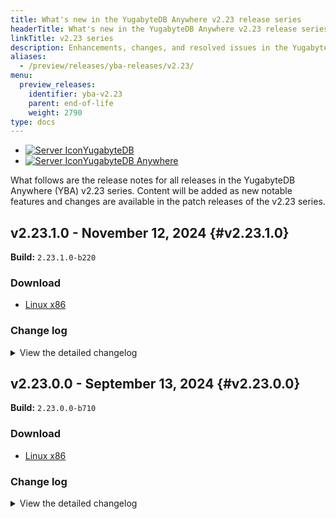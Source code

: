 ```yaml
---
title: What's new in the YugabyteDB Anywhere v2.23 release series
headerTitle: What's new in the YugabyteDB Anywhere v2.23 release series
linkTitle: v2.23 series
description: Enhancements, changes, and resolved issues in the YugabyteDB Anywhere v2.23 preview release series.
aliases:
  - /preview/releases/yba-releases/v2.23/
menu:
  preview_releases:
    identifier: yba-v2.23
    parent: end-of-life
    weight: 2790
type: docs
---
```

<ul class="nav nav-tabs-alt nav-tabs-yb">
  <li >
    <a href="../v2.23/" class="nav-link">
    <img src="/icons/database.svg" alt="Server Icon"><span>YugabyteDB</span>
    </a>
  </li>
    <li >
    <a href="../v2.23-anywhere/" class="nav-link active">
    <img src="/icons/server.svg" alt="Server Icon"><span>YugabyteDB Anywhere</span>
    </a>
  </li>
</ul>

What follows are the release notes for all releases in the YugabyteDB Anywhere (YBA) v2.23 series. Content will be added as new notable features and changes are available in the patch releases of the v2.23 series.

## v2.23.1.0 - November 12, 2024 {#v2.23.1.0}

**Build:** `2.23.1.0-b220`

### Download

<ul class="nav yb-pills">
 <li>
   <a href="https://downloads.yugabyte.com/releases/2.23.1.0/yba_installer_full-2.23.1.0-b220-linux-x86_64.tar.gz">
     <i class="fa-brands fa-linux"></i>
     <span>Linux x86</span>
   </a>
 </li>
</ul>

### Change log

<details>
  <summary>View the detailed changelog</summary>

### Improvements

* Allows adding an extra imagePullSecret to the StatefulSet in Kubernetes-based YBA 2.20.x installations. PLAT-13465
* Allows efficient data management by cleaning only known directories in replicated storage and blocking migration if installRoot is a subdirectory. PLAT-14912
* Ensures safe replicated migration by checking if the install root is a subdirectory of the replicated storage path and only cleaning up known directories, preventing accidental data loss. PLAT-14912
* Provides a new subtask for improved validation of the customCA config for on-premises universes on multiple actions, including create universe, edit universe, and rotate certificates, with relevant configurations being `runtimeConfig` and `skip_cert_validation`. PLAT-4899
* Allows 10 retries for IAM credentials fetch during backup to recover from transient network issues, enhanced with improved logging for failure scenarios. PLAT-13910
* Ensures successful creation of air-gapped universes in recent YBA versions by addressing installation issues related to Chrony, locales, and en_US.UTF-8. PLAT-15052,PLAT-8144
* Eliminates needless certificate rotation during gflag upgrades, optimizing YBA performance. PLAT-14008
* Stores and displays edit universe task parameters in the audit log post Universe Edit, Gflags update, or Software upgrade. PLAT-14418
* Allows setting volume and network interface tags in AWS during tag modifications in edit universe. PLAT-14603
* Allows validation check for illegal characters in xCluster replication configuration name, enhancing error messaging. PLAT-14863
* Allows time-filtering of core files collected in the support bundle. PLAT-14552
* Removes the setting of optimized memory and tablet split GFlags for YBM to avoid potential conflicts. PLAT-15209
* Shifts Task Details UI to use the Audit Log API instead of the separate task details API. PLAT-14938
* Displays Point-In-Time Recovery (PITR) column and restore window details on backup list page. PLAT-15287
* Enhances user experience by displaying a tooltip for ReadOnly users explaining why actions on the release page are disabled. PLAT-15189
* Allows locally tested distributed replication failover to validate the safetime restoration, ensuring the data consistency after failover. PLAT-15212
* Simplifies the frozen universe error message in YBA to help users understand the cause of a failed task. PLAT-15545
* Adjusts default scrape timeout setting for Prometheus Jobs to avoid metrics calculation problems. PLAT-15625

### Bug fixes

* Introduces health checks for connection pooling in universe configurations to monitor tservers and proxies. PLAT-12226
* Introduces command to specify Linux version and trigger Linux OD upgrades in Universe configuration. PLAT-12297,PLAT-11553
* Adds a precheck for libselinux bindings in system python3 during provisioning workflow. PLAT-12435
* Enables option to use UTC for cron expression calculations when scheduling backups. PLAT-12510
* Allows scripts like zip_purge_logs or clean_cores to work in ubuntu cronjobs by adding default of whoami output. PLAT-12610
* Redacts `ysql_hba_conf_csv` value from logs to mask LDAP bind password. PLAT-13707
* Updates user login flow and RBAC logic to include group memberships for OIDC and LDAP groups. PLAT-14227,PLAT-14226
* Allows creating storage configurations with Minio using a predefined server region, and improves handling of S3 endpoints and global bucket access to prevent API failure. PLAT-14308
* Enables connection pooling adjustments and port overriding in the Create Universe flow with a user interface. PLAT-14337,PLAT-12223,PLAT-12225,PLAT-14338
* Enables continuous backups feature with extended configurations and cloud support, ensuring safer and robust data backups. PLAT-14450
* Enables HTTPS support for Prometheus in `yba-ctl createBackup`, enhancement in the backup-restore process to include support for NFS, GCS, Azure storage, and retaining the last three backups for each major version. PLAT-14450
* Enables point-in-time restoration, by saving and using specific metadata in the YB Controller's success marker file, effectively returning comprehensive backup metadata and validating the restoration process. PLAT-14601
* Enables a point-in-time restore feature and implements preflight changes for backup and restore functions. PLAT-14601
* Preflight checks now simultaneously validate all supported NTP services including chrony, ntp(d), and timesyncd. PLAT-14695
* Restores swamper targets in YBA even if exclude_prometheus is in backup for consistent universe metrics. PLAT-14743
* Allows node agent installation to use bind IP differently from node IP for DNS name based registration. PLAT-14786
* Ensures SAS token is masked in the backup configuration response and yb_backup logs for enhanced security. PLAT-14788
* Reduces false DB node restart alerts by ignoring minor time updates in NTP syncs (up to 10 seconds). PLAT-14867
* Integrates Query View for easier identification and management of Query Based Anomalies in YBA. PLAT-14870
* Enables update of latest master addresses in under-replicated masters on the newly added node. PLAT-14891
* Ensures optional resource group fields for AZU providers are not treated as mandatory in the Edit Region modal. PLAT-14900
* Solves unexpected errors when editing/creating a provider with an incorrect resource group at the region level. PLAT-14901
* Enhances clock drift health check by adding support for NTP, enabling time drift metrics collection even when NTP is used instead of Chrony. PLAT-14955
* Allows manual provisioning of on-prem DB nodes by making SSH fields optional and graying out the `connect` option when SSH key is not provided. PLAT-14958,PLAT-14959
* Allows manual provisioning of on-prem nodes without need for an SSH key. PLAT-14960
* Precheck for node agent installation ensures correct permissions for execution in the installer directory. PLAT-14973
* Clears `pg_data_11` directory on on-prem node release for seamless pg15 migration. PLAT-14993
* Stores the YNP version on the disk and compares it during preflight, ensuring proper node_exporter installation. PLAT-14995,PLAT-14974,PLAT-14802
* Enhances the UI by adding a helper message for pgaudit log level, removing the Logs Tab when YSQL is disabled, deleting non-functional Learn More link from Edit PG Compatibility Dialog, and hiding the Download metrics button. PLAT-14998,PLAT-14986,PLAT-14869,PLAT-15003
* Allows installing NodeAgent as a user-level unit in Systemd mode. PLAT-15015
* Enhances the create universe API with connection pooling support which introduces two new parameters `enableConnectionPooling` and `internalYsqlServerRpcPort`. PLAT-15036,PLAT-12222,PLAT-14333
* Now includes Prometheus user in Yugabyte group and modifies yb_home_dir permissions to heighten security. PLAT-14974,PLAT-15045
* Enables users to export logs without using `sudo` by creating a log directory with correct permissions. PLAT-15046
* Allows successful connection pooling when ysqlAuth is enabled by using the correct postgres port. PLAT-15087
* Enables user to configure logging level for YNP and fixes minor bugs causing YNP installation failure. PLAT-15153,PLAT-15132
* Allows users to skip the cluster consistency check by adjusting runtime configurations in rare cases. PLAT-15175
* Introduces a new endpoint to show the state of YugabyteDB master load balancing in Platform UI, assisting users in identifying the operational status and performance impacts. PLAT-5874
* Refines the backup script to support relative paths and trailing slash at the end of the output path. PLAT-6779
* Automatically sets the `yba-ctl` backup scripts to support the use of Prometheus HTTPS option, addressing backup interruptions for on-premise installations. PLAT-14522
* Introduces a reboot-required module for YNP. PLAT-14564
* Restores the ability for node agent install to handle bind IP differently than node IP for DNS name-based registration. PLAT-14786
* Now deletes unattached OS disks on Azure after an OS upgrade to reduce clutter and waste. PLAT-14883
* Enables the `connect to pod` action for Kubernetes universes even without access keys, but grays out the `connect` dialog when no SSH key is provided for on-premises providers with manual provisioning. PLAT-14959
* Adds a precheck to confirm node addition to the provider. PLAT-15044
* Enables database version checking for connection pooling. PLAT-15088
* Allows dropping of `write_read_test` and `consistency_check` tables when disabling YSQL and recreation when re-enabling YSQL. PLAT-15097
* Captures debug logs from bash scripts when log level is set to DEBUG. PLAT-15132
* Enables new restore modal with Point in Time Recovery (PITR) support, enhancing backup restoration capabilities. PLAT-15180
* Ensures the toggle for unsupported database versions is disabled in the User Interface. PLAT-15216
* Introduces advanced dateTime option for collecting Prometheus metrics and restricts Connection Pooling for Kubernetes. PLAT-14052,PLAT-15237
* Enables listing of backup schedules in a scrollable manner with editing, deleting, interval inspection, and backup table visibility functions. PLAT-15247
* Allows usage of pagination when querying LDAP server and adds an API parameter to sync specific groups only. PLAT-15295
* Updates the YBA node agent TLS certificates to use stronger and more secure ciphers. PLAT-15306
* Allows passing the region_name during YNP installation, fixing installation failures. PLAT-15325
* Revises disk mount preflight checks and enhances check output formatting. PLAT-15133,PLAT-15332
* Sets 755 permissions on node-agent service file to ensure it restarts after node reboot in YNP deployment. PLAT-15345
* Corrects the Node Addition Precheck logic for handling missing provider_ids. PLAT-15355
* Enables retrieving userName from attribute lists if not present in the distinguished name (DN) on Ldap_db_sync API. PLAT-14882
* Upgrades the Python requests library and urllib3 library to the latest versions eliminating high and medium vulnerabilities. PLAT-11243
* Upgrades ion java library to enhance security and address vulnerability {{<cve "CVE-2024-21634">}}. PLAT-13833
* Upgrades Grpc library to handle known vulnerabilities and ensures compatibility with latest Python and Java versions. PLAT-13936
* Clarifies the usage of node agent's silent parameters to enhance user-friendliness. PLAT-14976
* Introduces a soft threshold for auto master failover, allowing for early schedule enablement and user cancellation via the UI. PLAT-15000
* Allows unlimited retries to start yb-node service. PLAT-15041
* Ensures Disaster Recovery (DR) config page loads successfully even when numerous database scoped DR configurations exist on the same YBA. PLAT-15168
* Reverts a commit to address Cloud NodeOps case failure when re-adding a previously removed node. PLAT-13800
* Includes the `pg_max_mem_mb` flag in the configuration phase to fix cgroup modification failures during instance type changes. PLAT-15156
* Upgrades the YBC client and server version to 2.2.0.0-b5 increasing backup efficiency by applying deadlines on a per-RPC basis. PLAT-15169
* Introduces a password policy to disallow back-tick in database passwords, preventing potential code injection. PLAT-10119
* Allows the collection of audit logs, HA config, and xCluster data in the support bundle. PLAT-10264
* Allows multiple DR configurations or transaction replications for each database, preventing conflicts and errors. PLAT-10586
* Adds a consistency check task at the end of universe creation and alerts for out-of-sync universes. PLAT-11389
* Adds new gauge metrics for `last backup time` and `last backup size` on the HA page for active instances. PLAT-12905
* Enables rolling N nodes at a time during upgrades for multi-AZ/region k8s universes, configurable as a percentage of universe size. PLAT-12933
* Enables rolling restart of N nodes simultaneously during upgrades for multi-AZ(region) universes once `batch_roll_enabled` is activated. PLAT-12934
* Adds functionality to collect the open file count per process for master/tserver and other agents. PLAT-13095
* Allows cloud provider edits to be retried. PLAT-13285
* Includes a link to the Prometheus federate job on YBA standby instances for users to validate federation configurations and discover current lag. PLAT-13384
* Upgrades Python setuptools to enhance security and compatibility by addressing listed vulnerabilities. PLAT-13836
* Upgrades AWS SDK to version 1.55.5 addressing vulnerabilities and enhancing security. PLAT-13845
* Upgrades jsonpath to 2.9.0, handling exceptions if the set path does not already exist. PLAT-13848
* Allows shrink volume size adjustments on both primary and asynchronous clusters in K8 universe UI, keeping more action items enabled after a failed task. PLAT-13921
* Adds `XCLUSTER` action and updates UI RBAC wrapper for improved permissions management in xCluster replication. PLAT-13957
* Refactors backup commands in YBA CLI to guarantee compatibility with various inputs and allow JSON and pretty outputs. PLAT-14039
* Enables viewing tables and their metrics for DB scoped replication via get API, along with YBA metadata. PLAT-14077
* Adds a retry policy for GcpProjectApiClient to handle transient server errors. PLAT-14144
* Adds a validate endpoint for all upgrade types and introduces `runOnlyPrechecks` and `skipNodeChecks` parameters for faster and customizable upgrade task execution. PLAT-14220
* Allows rolling up to N nodes simultaneously in multi-AZ universes, determines maximum roll size by smallest AZ, and automatically falls back to batch size 1 if pre-check fails. PLAT-14299
* Expands Prometheus scraping to collect additional container and kubelet metrics for pods matching the `yb` regex. PLAT-14351
* Keeps the master in the quorum during instance resizes to prevent unnecessary removal. PLAT-14483
* Allows communication ports to be altered during edit operations in a universe. PLAT-14595
* Modifies JSON output format in CLI to display elements as a list of JSON objects, enhancing readability. PLAT-14620
* Prevents reducing replication factor (RF) in edit universe, allowing only changes to RF placement. PLAT-14678
* Displays a warning/banner to indicate an ongoing master failover process in the user interface, enhancing visibility and control. PLAT-14742
* Switches to the new XCluster sync API in the UI for an updated user interaction. PLAT-14760
* Now allows better handling of service restarts by removing bad start limit values from yb_bind and otel-collector systemd units. PLAT-14779
* Enables retention of chosen storage type when changing instance type in edit mode, removing default reset. PLAT-14784
* Enables the monitoring of internally scheduled jobs through the addition of REST APIs. PLAT-14785
* Introduces a basic API that displays the status and estimated idle time of the master tablet load balancer. PLAT-14787
* Adds `Region name` option and ensures regions are searched within the provider, fixing the issue of missing region metadata when adding provisioned nodes via Node Agent. PLAT-14790
* Enables adding Environment Access Restrictions (EAR) configurations for AWS, Azure, GCP, and HCV. PLAT-14805
* Allows enabling specific DB flags for memory optimization and enforcement of tablet creation and splitting limits in new universes. PLAT-14819
* Eliminates duplication in table configs and adds missing YCQL index tables to replication during GET calls and metrics. PLAT-14835
* Makes API authentication faster by identifying users using new `userUUID$apiToken`, reducing call time. PLAT-14850
* Introduces new per-process metrics for better monitoring of CPU usage, memory usage, and IO operations. PLAT-14875
* Unveils new per-process metrics in non-k8 environments, governed by a runtime configuration. PLAT-14876
* Resets the failed counter for auto-master failover during a new submission, allowing restart of the failover process. PLAT-14884
* Updates minor text changes for Point In Time Recovery (PITR) configuration step for concise error messages. PLAT-14892
* Marks eligible universes for node agent migration, beginning the migration process. PLAT-14915
* Keeps DB audit logging runtime configuration enabled on a universe even when turned off. PLAT-14925
* Now introduces capability to override Master, TServer, and Node Exporter ports while editing Universe in Non-k8 environment. PLAT-14928
* Allows correct update of status for downloaded releases in K8s Operator, fixing Release Reconciler regression. PLAT-14948
* Adds validation to prevent decimal input for PITR retention period values. PLAT-14951
* Adds guardrails and improves non-root install settings with new prechecks for the yba installer. PLAT-14956
* Allows superadmin users to click on `use same/different replica` during DR repair without encountering permission errors. PLAT-14963
* Boosts the default value of yb.query_stats.slow_queries.query_length to 16KB. PLAT-14981
* Allows enabling or disabling DDL atomicity check using a feature flag, set to on by default, for improved error inspection during health checks. PLAT-15011
* Ensure xCluster metrics only fetch from running universes to avoid failure and allow addition/removal of the exact table in a single API request, even when bootstrap is needed. PLAT-14945,PLAT-15017,PLAT-15006
* Replaces the `$` sign in the API token with a safer character to prevent bash command disruptions. PLAT-15027
* Adds a bootstrap summary page to xCluster modals demonstrating an overview of selected tables for bootstrapping and enabling skipping of bootstrapping. PLAT-13757,PLAT-15005,PLAT-15032
* Enables regular sync of gflag template file to actual gflag file used by master/tserver service in k8s_parent.py. PLAT-15035
* Allows creating bi-directional xCluster configurations without triggering bootstrap in the reverse direction. PLAT-15039
* Sets the default Point-in-Time Recovery (PITR) retention period from runtime configs when configuring Disaster Recovery (DR). PLAT-15042
* Triggers an immediate sync after completing a promotion to mitigate potential disruptions in instance state caused by long replication frequencies. PLAT-15089
* Restricts visibility of the newer Scheduled Backup Policies tab to only when the "enableBackupPITR" feature is enabled. PLAT-15100
* Restricts DB scoped replication creation until universes are upgraded to the minimum supported version. PLAT-15113
* Allows retrieval of simple DB objects without DB Sync using a query parameter in GET xcluster/DR API. PLAT-15139
* Allows setting XCluster table status to `DroppedFromTarget` if the replicated table gets dropped from the target. PLAT-15148
* Upgrades YBC client and server version to 2.2.0.0-b5, adjusting client deadline to each RPC call, not per client. PLAT-15152
* Integrates collection of Prometheus metrics directly into the support bundle, allowing customers to set a specific time-range for metric collection, filter by export or job, and select individual nodes, enhancing offline analysis capabilities. PLAT-3593
* Allows creation of a single Kubernetes Load Balancer service for the entire universe instead of one per Availability Zone (AZ), offering a more streamlined way to manage services when a universe is entirely contained within a single namespace. PLAT-10592
* Enables support for installing and managing global services in Kubernetes provided it's not an MCS-based universe, utilizes new helm naming, and applies new labels on the Universe. PLAT-10592
* Allows retrying switchover and failover tasks upon failure, supports switchover aborting, boosts pitr restore task performance, and enhances failover/switchover task execution time. PLAT-10706
* Enables batch collection of customer task info, preventing memory overload, for YBA metadata support bundle. PLAT-12326
* Increases default data points in metric graphs to 250 for better resolution and makes it runtime configurable. PLAT-13984
* Enables support for multiple transactional xCluster configurations per universe in YBA user interface. PLAT-14158
* Corrects node status change issue that kept decommissioned on-prem nodes from being reused. PLAT-14590
* Enables editing of EAR configs using YBA CLI for AWS, Azure, GCP, and Hashicorp. PLAT-14808
* Enables Master Key Rotation (MKR) in the universe security operations for enhanced data security. PLAT-14809
* Allows editing of Point in Time Recovery (PITR) parameters and stores these during Disaster Recovery (DR) creation. PLAT-14888
* Allows the use of default values or user-specified parameters for pitr creation in database addition. PLAT-14888
* Allows installing node agents on desired universes for public cloud providers, offers renaming options for clarity, handles node scaling, and tracks status transitions when node-agent client is disabled. PLAT-14897,PLAT-14916
* Allows selection of the latest gflag groups by version, with adjusted group values for `ENHANCED_PG_COMPATIBILITY` in 2024.1.3. PLAT-15016
* Enables support for creating DB scoped DR configurations in the UI and includes updates to display schema change mode information, enhancing user experience and understanding. PLAT-15071,PLAT-15062
* For tables dropped on target, the YBA UI now considers them as unconfigured and preselected, enhancing the need for a bootstrap check and facilitating a detailed bootstrap response. PLAT-15079
* Enhances high availability (HA) logging and backup metrics for precise monitoring, and corrects the `HA Last Backup Size` graph display. PLAT-14092,PLAT-15091
* Enables toggling on/off roll N nodes in k8s through a new runtime configuration. PLAT-15101
* Determines the client type for node-agent installation using the universe marker field, allowing specific client usage based on the migration status. PLAT-15145
* Offers more accurate auto flag checks for xCluster/DR configurations by aligning source and target universe flags. PLAT-15151
* Restores visibility of Persistent Volume Stats metrics data on the K8 universe. PLAT-15181
* Ensures `describe` and `create` CLI commands return JSON objects not lists, for a more appropriate output. PLAT-15194
* Allows addition and updating of `image-bundle` field with custom AMI images for CSPs and displays a message requesting image bundles usage when deprecated SSH fields are used. PLAT-13998,PLAT-15215
* Modifies package installation command to use `legacy-peer-deps`, allowing continued use of react version 17 despite dependency issues with react-bootstrap-table. PLAT-15228
* Enhances task details drawer with `Start time`, correct headers, `Collapse all` button, and subtaskInfo and fixes incorrect Universe Diff comparison and missing Query Regex on logs page. PLAT-15231
* Upgrades YBC to version 2.2.0.0-b6, enables verbose logging by default, and adds retries for DEADLINE_EXCEEDED errors in YBC Java client. PLAT-15232,PLAT-15214
* Redesigned backup schedules to correctly tag backups under their schedule names, not the user login. PLAT-15261
* Now disallows non-namespaced universes to pass Namespaced services in serviceEndpoints overrides. PLAT-15262
* Updates pitr params for DR config and enforces not-null constraints. PLAT-15274
* Allows use of the `set_dbs` endpoint for editing table selections in DB scoped Disaster Recovery configurations, enhancing consistency and error handling while adding new databases. PLAT-15288
* Ensures `GET /configs` does not get blocked by managing DR config and XCluster config deletion within a single transaction. PLAT-15297
* Allows task completion notifications only when tasks are genuinely finished, preventing premature notifications. PLAT-15300
* Removes parallel query from the enhanced PG parity GFlag group in all deployments. PLAT-15302
* Fixes error with K8s Universes throwing 'interface {} is string, not float64' and assures correct float fields conversion for K8s. PLAT-15320
* Ensure up-to-date build files for improved Play Framework assets caching, preventing YBA UI breakdown after upgrades. PLAT-15322
* Corrects error handling in DDL atomicity checks, ensuring accurate results even when YSQL is down on one node. PLAT-15326
* Enables resolution of POD_IP for MCS cases with newly introduced gflags. PLAT-15344
* Enables new group to role mappings for OIDC/LDAP with `enableNewAuthAndMappings` for revamped UI. PLAT-13377
* Showcases catalog cache misses metric in the YSQL section of the YBA dashboard, offering both regular and outlier table views. PLAT-14744
* Revised the `since yba version` and corrected RBAC values for the new release API, also made the upload API external. PLAT-14756
* Ensures "Assign Public IP" field in Azure remains enabled but unchecked by default. PLAT-14871
* Enables creation of Scheduled Backup Policy modal under the feature flags "enableBackupPITR". PLAT-14965
* Introduces a new v2 API for listing all YBC Gflags metadata, emulating the existing YBA list_gflags API. PLAT-14801
* Reduces bundle size by removing unused dependencies from UI packages. PLAT-14949
* Corrects UI validation for the hba conf flag during OIDC setup, preventing errors during GFlag edits. PLAT-15167
* Fixes an issue in Kubernetes universes where altering replication factor and node count, then resetting, won't reset replication factor. PLAT-15182
* Corrects terminology inconsistency in the Kubernetes universe by displaying `Pods` instead of `Nodes` in the final configuration summary. PLAT-15187
* Allows updating of scheduling frequency and cron expression when editing the scheduled backup. PLAT-15244
* Enhances YB CLI to list, describe, and delete Encryption At Rest configurations across various commands. PLAT-14807,PLAT-14806
* Enables listing, describing, and deleting Encryption in Transit (EIT) configurations. PLAT-14812,PLAT-14813
* Upgrades YBC client and server versions to 2.2.0.0-b4 to eliminate a deadlock occurring amid task operations. PLAT-14909
* Corrects UI display error where selected tables appeared unselected during restart replication. PLAT-14982
* Mitigates create universe failures for k8s due to race conditions by using thread-safe collections. PLAT-14987
* Allows easier selection of index tables when users choose the select unreplicated tables option, enhancing index table management. PLAT-14988
* Streamlines the Postgres setup process with improved initdb operation, eliminating permission issues. PLAT-15028
* Splits the installation process into two steps: software layout and data layout for more flexibility. PLAT-15029
* Allows installation without setting up the data directory, enabling disk remounting to another dataless install. PLAT-15030
* Renames `Provider Configurations` page title to `Integrations` for consistency with new tab page. PLAT-15061
* Allows adding and editing EIT configurations using the YBA CLI command format. PLAT-14810,PLAT-14811
* Adds two guardrails to the installer for safer without-data installation and appropriate data disk size checks. PLAT-15031
* Limits character count for table names to avoid overlapping in the schema tabs. PLAT-15068
* Resolves issues with missing graphs and inconsistent RCA display in TP Secondary Dashboard within YBA. PLAT-15105
* Disables excessive logs related to `Explicitly set HTTP header 'Transfer-Encoding:chunked` for a quieter logging experience. PLAT-11189
* Allows Prometheus log file to write logs, enhancing clarity and avoiding confusion in the status output. PLAT-11305
* Removes exception stack trace logs during backup for non-operator controlled universes. PLAT-12232
* Collects universe logs in support bundle considering the `log_dir` GFlag for both master and tserver. PLAT-12433
* Enables hostname in UBI-8 images and improves support bundle collection on Kubernetes. PLAT-14045
* Corrects argument parsing failure in disk_io_failure_detection_py3.py script when values contain `=`. PLAT-14435
* Fixes Hashicorp vault's KMS configuration to retain custom key names on edits and displays the key name under KMS config's Show Details area. PLAT-14968,PLAT-14966
* Fixes error in `Average YSQL operations latency` alert which was incorrectly measuring in microseconds. PLAT-15404,PLAT-15406
* Ensures proper escaping of strings in JSON templates and adds logging, fixing issues in webhook template placeholders. PLAT-15607
* Now enables IMDSv2 by default on UI and backend to enhance EC2 instance security. PLAT-14030
* Changes YBA callhome URL to new diagnostics endpoint and assures only non-sensitive, unique diagnostics data is sent. PLAT-15205
* Stops downloading sha1 during release creation, as only sha256 values are expected. PLAT-15791
* Allows setting `master_join_existing_cluster` GFlag during Helm install and universe configuration in K8s. PLAT-15034
* Eliminates the necessity for clock sync check in node_health.py for Kubernetes universes. PLAT-15196
* Enables successful installation/upgrade of YBA on K8s with TLS through Jenkins. PLAT-15219
* Prevents sensitive information leaks in YBA logs by modifying gflag values in Java and Python layers. PLAT-15307
* Ensures the `update_lb_config` task correctly performs its work rather than clearing out prematurely. PLAT-15349
* Upgrades the Postgres version in YBA helm charts to the latest, enhancing security. PLAT-15352
* Allows using UTC for cron expressions in backup schedules to correct prior faulty commits. PLAT-15379
* Offers more precise error codes during YSQL dump and snapshot failures in YBC instead of the generic `COMMAND_FAILED` status. PLAT-15557
* Adds a retry system for dump-entities check before node destruction, reducing potential inaccuracies. PLAT-15608
* Enhances per-process IO write stats calculation by considering `write_bytes` and `cancelled_write_bytes`. PLAT-15440,PLAT-15672
* Allows root install directory change on rehydration to avoid "No directory found" error messages by setting YBA to re-trigger the path fixing code. PLAT-15695
* Prevents null pointer exception (NPE) when updating the status of backup/restore tasks in k8s operator. PLAT-15282
* Allows retrieval of shasum file for URL downloads and adds SHA256 to downloaded releases, aiding in artifact validation. PLAT-15580,PLAT-15581
* Upgrades the YBC client and server version to 2.2.0.0-b5 increasing backup efficiency by applying deadlines on a per-RPC basis. PLAT-15169
* Removes deprecated `sshUserOverride` to fix OS upgrade issues. PLAT-15632

</details>

## v2.23.0.0 - September 13, 2024 {#v2.23.0.0}

**Build:** `2.23.0.0-b710`

### Download

<ul class="nav yb-pills">
 <li>
   <a href="https://downloads.yugabyte.com/releases/2.23.0.0/yba_installer_full-2.23.0.0-b710-linux-x86_64.tar.gz">
     <i class="fa-brands fa-linux"></i>
     <span>Linux x86</span>
   </a>
 </li>
</ul>

### Change log

<details>
  <summary>View the detailed changelog</summary>

### Improvements

* Allows periodic copying of core dumps to a designated volume by a background thread, enhancing dump management strategy. PLAT-12633
* Alters the default `yba-ctl createBackup` behavior to skip the restart process, enhancing user experience. PLAT-12912
* Changes the clock skew alert threshold from 500ms to 250ms, enabling detection of clock skew issues before TServer starts crashing, giving users more reaction time. PLAT-13249
* Re-enables api_token endpoint access from HA follower for better automation setups. PLAT-13267
* Adds all missing migration settings and ensures any on-the-fly adjustments to systemd units are recognized. PLAT-13330,PLAT-13331
* Removes the alert for client certificate expiry and ensures it won't be added to new deployments. PLAT-13413,PLAT-13316
* Changes the default permission to `600` for the backup manifest file to accommodate immutable NAS devices. PLAT-13578
* Ensures valid inputs for `smtpPort` and `Server and Port` fields in `Create new alert channel` dialog to prevent errors. PLAT-13702
* Adds a toggle in the UI to suppress health check notifications during maintenance windows. PLAT-13856
* Introduces a health check to alert when runtime certification for node-to-node communication is nearing expiry, necessitating a restart roll, and advises on certificate rotation if on-disk certifications are due to expire within 30 days. PLAT-13865
* Offers certificate expiration alerts based on certificates served by master and TServer processes, not just on-disk ones. PLAT-13865
* Revisions will now alert users on expiration of actual TLS certificates served by the master and TServer processes. PLAT-13865
* Allows Ansible tasks to run seamlessly even with very long host names by using hash for Ansible/SSH control path. PLAT-13938
* Adjusts the disk availability check for upgrades to use the state file instead of the outdated .installed marker file. PLAT-14188
* Introduces an adjustable 1-minute delay to AutoFlags promotion before undertaking any other action. PLAT-13139
* Fixes the failure of admin user DDL due to concurrent DDLs across all cloud providers. PLAT-13221
* Modifies the password reset URL to a new URL on the platform. PLAT-13510
* Enables LDAP login users in YBA to restrict access using `ldapSearchFilter` in the LDAP configuration. PLAT-13209
* Allows setting up of YugabyteDB in AWS Singapore Government's GCC Plus environment by extending AZ name limit from 25 to 100 characters. PLAT-13212
* Alerts now raise 30 days prior to certificate expiry for better visibility, reducing the risk of missed expiration. PLAT-13348
* Introduces a new feature, `tablet guardrail mechanism`, that triggers a warning when the ratio of live tablet peers to the supportable tablet peers is more than 0.9, and a severe alert when it's more than 1.0. Available from 2024.1 onward. PLAT-13520
* Displays uptime/downtime status of the service in yba-ctl outputs for enhanced visibility. PLAT-13532
* Adds more air gap checks to Ansible installation steps to prevent failures when connecting to public repositories. PLAT-14331
* Allows automatic backup and rollback during upgrades, ensuring continued service without any disruption. PLAT-14776
* Displays clear optional tags and tooltips for Azure provider's `Network Resource Group` and `Network Subscription ID` fields for better understanding when to fill them. PLAT-12546
* Ensures secure SSH key validation and updates error format for on-prem providers for better consistency. PLAT-13064
* Adds `ikeep` to the XFS mount options to mitigate possible key duplication in the block cache. PLAT-13192
* Turns off "assign public IP" option in Azure create universe by default. PLAT-13948
* Replaces CentOS 7 repository URLs which are now invalid due to its EOL, ensuring continued CentOS 7 universe creation. PLAT-14546
* Enables explicit removal of pexlock after usage to avoid interference when provisioning on-prem nodes manually. PLAT-14161

### Bug fixes

* Allows node health checks to handle cases where the node name field is not mandatory for on-premises nodes. PLAT-11188
* Allows automatic re-fetching of an expiring access token, ensuring uninterrupted user access if the `offline_access` scope is enabled. PLAT-11246
* Allows YBC upgrades during initial backup and restore operations only. Fixes restore operations failure when the source universe UUID is null. PLAT-12663,PLAT-12644
* Allows proper date display in UI by specifying an exact input format for diverse timezones. PLAT-12721
* Reverts changes in platform UI to correct graph display issue linked to invalid date representation. PLAT-12721
* Allows proper date display in UI by specifying an exact input format for diverse timezones. PLAT-12721
* Ensures yba-ctl stop command stops YBA services gracefully, avoiding `ERRORED` status due to premature exit code. PLAT-12767
* Adds lock timeouts for Ansible tasks to prevent failures when acquiring yum lockfile. PLAT-13029
* Removes `lock_timeout` parameter from apt or package modules, resolving potential conflicts in Ansible 2.9. PLAT-13029
* Bypasses clock sync check on a node if `chronyc` is not installed. PLAT-13137
* Improves openssl command's output formatting for more reliable CN and SAN value retrieval during certification verification. PLAT-13169
* Enables usage of underscores in GCS bucket names during GCP Backup configuration. PLAT-13266
* Adds missing cloud regions in YBA metadata, keeping it in sync with available regions for EKS/GKS/AKS Kubernetes providers. PLAT-13374
* Enables consistent generation of new incremental backup times in the event of clock skewness. PLAT-13375
* Modifies node metrics file creation to explicitly set permissions, ensuring accessibility despite custom system umasks. PLAT-13378
* Ensures universe unlock and restore progress if YBA UI crashes, reboots, or shuts down to avoid manual cleanup. PLAT-13409,PLAT-12830
* Stops health check alerts during an active maintenance window by introducing a new parameter, `SuppressHealthCheckNotificationsConfig`, to the `MaintenanceWindow` model class and its APIs. PLAT-13518
* Fixes LDAP validation to correctly identify the first instance of `ldap` using regex with whitespace characters. This eliminates previous false validations. PLAT-13575
* Allows deletion of expired, aborted, or failed backups, removes redundant backups when a schedule is deleted, retries backup deletion before marking it as `Failed To Delete`, and queues ongoing deletions for later when YBA restarts. PLAT-13750
* Lets users rotate node-to-node certificates alone without client-to-node encryption enabled. PLAT-13806
* Unsnoozes all universe level health check notifications to encourage use of the maintenance window function. PLAT-13928
* Corrects the checksum mismatch in the V342 migration to ensure successful upgrades from 2.14 to later branches. PLAT-13977
* Corrects timezone discrepancies in backup timestamps in the HA "Make Active" dialog. PLAT-14031
* Allows runtime configuration get API to return the correct inherited value, not just the parent scope value. PLAT-14090
* Stops master process before clearing master data folders to prevent unexpected states. PLAT-14095
* Conceals DB user's password to prevent exposure in the application log during the upgrade procedure. PLAT-14286
* Ensures the node agent installer doesn't overwrite PATH values in non-manual provisioning. PLAT-14332
* Adjusts yml task to retain the last old release during the release GC process. PLAT-14368
* Corrects the calculation of affected nodes in the certificate alerts message. PLAT-14385
* Allows backing up, avoiding repetitive full backup tasks and updating incremental backup time only after passing all validation checks. PLAT-14497
* Allows WaitForPod to overlook runtime exceptions when fetching pod status, preventing rolling restart failures in k8's due to a `Pod not found` error. PLAT-14498
* Incorporates a DDL atomicity check into the health check script, ensuring timely detection of DDL corruption issues. PLAT-14696
* Addresses issues with yb_platform_backup.sh for custom replicated storage paths by correctly assessing version checks, writing to the right directories, and ensuring smooth container restarts after configuration changes. PLAT-14705
* Displays a warning message to verify the selected image on a standalone VM before initiating the upgrade. PLAT-14749
* Reduces security risks by storing hashed API tokens instead of actual tokens in the users table. PLAT-8028
* Disables weak `C` grade ciphers for key exchange to prevent security threats. Adjusts cipher suite list for Prometheus, allowing modification during installation/upgrade to disable certain ciphers. Ensures only `A` grade ciphers with key size greater than 2048 bits are used, enhancing security against potential attacks. PLAT-9590
* Migrates to stronger TLS cipher suites for HTTPS Prometheus to improve security by preventing weak key exchange vulnerabilities. PLAT-9590
* Prevents universe chain upgrade failure from 2.0 to 2.18 and 2.20 by ensuring the clock-script doesn't run during yb-process start command if it's not present or executable. PLAT-13444
* Prevents `Edit Universe` modal from wrongly displaying master placement as `Place Masters on the same nodes as T-Servers` for a dedicated universe, providing accurate universe creation details. PLAT-13445
* Systemd upgrades now skip Dual-NIC configuration, enhancing availability and reducing setup time. PLAT-13495
* Enables handling of release artifacts that come with sha1 or md5 checksums after release migrations. PLAT-13716
* Resolves a problem with dual-nic script functionality on GCP and Centos that was preventing connections to the public endpoint of single region VPC clusters. PLAT-14209
* Corrects a typographical error in the dual-nic configuration script enhancing external connections to the cluster. PLAT-14370
* Deprecates the change_password API due to lack of current password confirmation and introduces a new reset_password API that ensures increased account security by identifying the user through the Auth/API token only. PLAT-10472
* Upgrades Azcopy to the latest version, addressing prior high and critical vulnerabilities for a safer use. PLAT-11235
* Enables display of differences in instance tags in the confirmation modal box during FULL MOVE and UPDATE operations. PLAT-12085
* Replaces deprecated API to prevent `Create Provider` timeout after 3 hours due to issues in Azure instance types query. PLAT-12558
* Allows retrying of SystemdUpgrade tasks after a failure or aborted attempt. PLAT-13089
* Resolves issue with incorrect delay used in `wait for server task` in Kubernetes, now using delay from configuration. PLAT-13182
* Enables better handling of flag upgrade failure in Dual NIC case, rectifying issues with communication using secondary IPs. PLAT-13223
* Disables checks for ybm temporarily due to issues with dual NIC. PLAT-13223
* Allows for consistent loading of the placement modal in the create universe form regardless of the selected provider. PLAT-13294
* Now, newly added nodes correctly assign master addresses, enhancing dual NIC usage for YBM. PLAT-13463
* Marks pending tasks as failed on YBA restart to prevent indefinite pending state. PLAT-13516
* Tunes GC generation sizes and fixes WSClient memory leak, also disables process metrics collector to prevent growing memory allocation over time. PLAT-13619
* Eliminates file descriptor leaks enhancing database stability. PLAT-13665
* Allows using a Java client for running node actions when node-agent is present, enhancing error reporting, and improving retry mechanisms. PLAT-13673
* Adjusts tab display in the UI to prevent hiding due to addition of xCluster Disaster Recovery and CDC Replication Slots tabs. PLAT-13678
* Eliminates an unnecessary dependency between timer and service files in the metrics collection under systemd. PLAT-13706
* Restores initialization of the local instance's last backup time during HA sync for accurate updates. PLAT-13708
* Fixes inconsistency in auto-generated YBA bundles, enabling correct default configuration when YBA version is bumped for AMI. PLAT-13796
* Removes the misuse of defaultImageBundle in universe when custom AMI is specified using YBA's machineImage. PLAT-13800
* Allows for updated machineImage passing from nodeDetails in disk operations, preventing edit universe tasks failure due to missing AMIs in AWS clusters. PLAT-13808
* Upgrades PostgreSQL version to the latest 42.3.x addressing critical vulnerabilities. PLAT-13824
* Redirects stderr logs in yb_backup.py to prevent kubectl warn logs from disrupting remote command executions. PLAT-14012
* Allows error-free query for releases with artifacts of a specific deployment type by excluding artifacts without a linked release. PLAT-14057
* Corrects ShellResponse in node-agent java-client to return a generic error code rather than 0 on connection errors. PLAT-14131
* Prevents counting upgraded master nodes as "inactive" during a software upgrade, avoiding leadership issues. PLAT-14153
* Ensures Edit Kubernetes Universe tasks only re-run after validating previous task parameters. PLAT-14203
* Fixes issue where node-agent upgrade via java-client gets stuck due to incorrect permission settings. PLAT-14289
* Allows the collect_metrics.timer and bind_check.service to operate independently, avoiding system hang-ups due to cyclic dependency issues. PLAT-14293
* Removes circular dependency between ansible roles and limits node_exporter usage for non-YBM cases. PLAT-14297
* Upgrades PostgreSQL from version 42.5.1 to 42.5.5 to mitigate security vulnerabilities. PLAT-14326
* Resolves a compilation error by properly importing the `Stream` symbol. PLAT-14428
* Updates Pekko version to fix the TLSActor infinite loop issue resulting in high CPU usage. PLAT-14524
* Reverts added @JsonProperty annotations and up-versions Pekko to fix TLSActor infinite loop. PLAT-14524
* Allows successful editing of Azure Provider by removing mandatory requirement of Network Resource Group and Network Subscription ID. PLAT-14530
* Fixed the missing XmlElement dependency problem which was causing errors during Datadog validation. PLAT-14536
* Corrects log file names for YB Controller logs and ensures the creation of the `yb-controller-server.{INFO|WARN|ERROR}` symlink. PLAT-14594
* Expand the YBC support bundle component to match log files with or without the process name prefix. PLAT-14609
* Allows preserving the uploaded YBDB builds by relocating the directory, solving the issue of directory deletion after container restarts. PLAT-14655
* Upgrades PostgreSQL version from 14.9 to 14.12 and backports to 18.x, 20.x, 21.x, and 2024.x. PLAT-14670
* Ensures clearer error messages for node-agent installation failure due to existing local certificate files deletion. PLAT-14700
* Fixes an issue where creating a universe fails due to a locale error, observed when transitioning between b659 and b664. PLAT-14814
* Reverts change in JSON field name to avoid failing all preflight checks with node-agent. PLAT-14860
* Enables thread safety for `Yrpc handleCallback` to prevent yb-client from consuming deferred results multiple times. PLAT-10056
* Exposes YBA startup time as a measurable metric for AppInit elapsedTime. PLAT-10807
* Upgrades go etcd and cyphar dependencies in yba-installer, enhancing security by fixing vulnerabilities. PLAT-12335
* Upgrades mina-core package to a secure version 2.2.3 and paramiko to a non-vulnerable version 3.4.0. PLAT-12336
* Changes the HTTP status code for conflicting edit tasks from 503 to CONFLICT to ensure accuracy. PLAT-12557
* Enables direct file copying when creating a tarball for seamless third-party packages incorporation. PLAT-12564
* Prevents the creation of unnecessary Master folders for read replica nodes to avoid version mismatches during software upgrades. PLAT-12806
* Eliminates duplicate `exported_instance` label from Prometheus targets of DB exported metrics. PLAT-12808
* Allows raising universe level alerts when the YBA Node Agent is down for over a minute. PLAT-12835
* Introduces a background task for detecting failed master nodes in live universes, controllable by the `yb.automated_master_failover.enabled` runtime configuration. PLAT-12856
* Enables automatic scheduling of master failover in the event of a failure. PLAT-12857
* Allows using AZ UUID, instead of AZ name, to ensure uniqueness across regions when starting a new master. Also, prevents deletion of nodes in reserved state. PLAT-12886
* Shifts the `useIMDSv2` field from AWS cloudinfo to the ImageBundle details for better provider creation payload configuration. PLAT-12967
* Corrects the NTP Clock Sync health check failure on Amazon Linux 2 CIS hardened image. PLAT-13000
* Solves the occasional issue of no return data during AWS VM creation due to non-updated AWS metadata by implementing retries. PLAT-13049
* Enables successful backup creation of YCQL tables from the tables page by resolving the `Failed to parse BackupRequestParams` error. PLAT-13056
* Enables preflight check validation for image bundles during provider creation/editing on AWS, preventing creation with missing AMI in corresponding region. PLAT-13111
* Resolves rare memory pressure issue causing bad_alloc exception in RunOp queue and clears tablets_to_ip map before retry to prevent unwarranted uploads. Increases YBC client and server version. PLAT-13157
* Allows editing the number of read replicas in K8S from both the backend and UI without error. PLAT-13163
* Allows Kubernetes to refresh certificates using YBA Universe metadata's `rootCA` rather than taskParams, enhancing data backup integrity during a task failure. Resolves a `under replicated` error in node-to-node root certificate rotation, maintaining stability. PLAT-13172
* Adjusts storage of SHA256 value for release artifacts to avoid exceptions. PLAT-13193
* Increases the YBC client and server version to 2.1.0.0-b8, solves the issue with deletion of backups on certain NFS mount points. PLAT-13197
* Adds a database version check to prevent software upgrade failures on xCluster universe. PLAT-13204
* Allows recognition of custom alert names for replication lag by using the `template` field instead of the `name` field on the YBA UI, increasing alert configuration flexibility. PLAT-13211
* Allows TaskExecutor to accommodate error codes by shifting retry info to task info. PLAT-13242
* Refines AnsibleCreateServer cleanup routine to avoid forcing boot disk removal during retry on creation failure. PLAT-13270
* Detects replicated app and avoids permission issues with Prometheus during yba-ctl installation. PLAT-13271
* Allows Python to access seobject library via policycoreutils-python-utils on Alma9 for SSH port registration. PLAT-13276
* Restores logging for Python subtasks marked with [app] that were previously not logged. PLAT-13313
* Allows fetching the updated provider object from the database thereby ensuring correct SSH port configuration during bundle setup, preventing generation of bundles with wrong ports. PLAT-13325
* Allows sort by version, date, and release state, and changes "copy file path" string to "copy file name". PLAT-13362,PLAT-13350
* Changes `localProvider` key from `task` to `input` for its availability during sbt tasks. PLAT-13367
* Allows tasks that install YugabyteDB to use the latest stable version instead of the universe intended version. PLAT-13373
* Introduces a new runtime configuration `cluster_membership.timeout` to retry server tablets check for 1 min before node cleanup. PLAT-13381
* Relocates the IMDSv2 toggle to the image bundle details on AWS provider creation page, improving customization per image bundle. PLAT-13333,PLAT-13429
* Enables preview flag support in YBA with an added validation to ensure appropriate preview flag name setting. PLAT-13438
* Adds a tooltip in the UI to explain the requirement of OIDC provider metadata. This offers guidance for configuring YBA in an air-gapped mode. PLAT-13446
* Supports the inclusion of `unknownField` in the `userIntent` from subsequent configure calls. PLAT-13462
* Enables replication role privileges for admin user to create replication slots using the `createRestrictedUser` function in YBA. PLAT-13486
* Changes made to fall back to YugabyteDB's default AMI for YugabyteDB managed bundles if the AMI is not available in a particular region. For custom bundles, there's no fallback mechanism and it will fail early in situations where the respective AMI is missing. Dependency on region to ybImage removed. PLAT-13500
* Allows the universe creation without facing a `NullPointerException` related to `placementInfo`. PLAT-13514
* Adjusts Universe create and upgrade UI workflows to use the new ybdb_releases API, recommending suitable DB versions. PLAT-13519,PLAT-13435
* Allows selection of preferred timezone setting for timestamps in metrics charts. PLAT-13538
* Fixes UI crash tied to running DeleteNode after the last placement update task failure. PLAT-13546
* Fixes the JS error causing unresponsiveness when clicking on the `In-Use Universes` tab in the releases page. PLAT-13549
* Simplifies AWS/GCP/AZU provider settings by eliminating the `useTimeSync` toggle when `setUpChrony` is already enabled. Adds `enable_imdsv2_support` runtime flag to AWS provider form and allows toggling of IMDSv2 in YBAManged Imagebundle. PLAT-13536,PLAT-13551
* Introduces Active Session History (ASH) logic to the Tablet Server (TS) User Interface (UI) to enhance analysis and troubleshooting. PLAT-13557
* Disables kamon status page module to tackle security concerns. PLAT-13563
* Cleans up expired entries in node agent client more actively to enhance performance. PLAT-13581
* Addresses inconsistency in reading static configuration keys ensuring uniform processing. PLAT-13582
* Updates AWS metadata to include new regions. PLAT-13623
* Expands support for modifying universe in the UI, now allowing a volume size increase and placement modification, eliminating the need for `nodesResizeAvailable`. PLAT-13630
* Allows usage of the sshUser configured in the provider when `machineImage` parameter is used during universe creation, reducing failures in custom AMI cloud cases. PLAT-13632
* Ensures the `Upgrade Available` link only appears when upgrades are genuinely present and makes the CDC link clickable. PLAT-13675,PLAT-13677
* Allows manual backups on HA standby nodes without interfering with the node's later promotion to primary. PLAT-13683
* Resolves Jenkins build errors by using an older version of a dependency causing issues. PLAT-13690
* Allows rerun of GFlagsUpgrade task without the AreNodesSafeToTakeDown precheck, making task retries successful. PLAT-13703
* Corrects fetching of plan info from Azure VM image tags before VM creation, preventing cluster creation failure. PLAT-13712
* Includes total CPU usage graph in YBA metrics pages for a more comprehensive view of CPU utilization. PLAT-13714
* Integrates v2 changes into the UI, generates boilerplate with JavaScript API, transfers to a single top-level folder structure for APIs, hooks, and helper functions, generates API stubs codes using the Orval framework, and modifies the Axios path to /api/v2. Note: utilizes an older version of Orval due to the current build pipeline's limitations. PLAT-13742
* Removes internal flags related to providers now enabled by default. PLAT-13743
* Allows adding Aarch Linux Version even without any other aarch linux versions in AWS provider. PLAT-13744
* Lets you store node metrics in the yb_home directory instead of the /tmp directory. PLAT-13755
* Hides autoflags from the display when listing flags in the user interface. PLAT-13794
* Upgrades spring-security-core to version 5.8.11, fixing a high-severity security vulnerability. PLAT-13828
* Upgrades the commons-compress version from 1.25.0 to 1.26.0 addressing potential vulnerabilities. PLAT-13829
* Upgrades to reactor-netty-http v1.0.39, 1.1.13 and netty-codec-http v4.1.108.Final increase database security. PLAT-13834
* Upgrades python cryptography to 42.0.4 and setuptools to 65.5.1, enhancing security. PLAT-13835,PLAT-13836
* Upgrades the Python requests library to version 2.31.0 addressing the {{<cve "CVE-2023-32681">}} vulnerability. PLAT-13843
* Upgrades golang crypto to 0.17 to counteract high and medium vulnerabilities. PLAT-13844
* Ensures CPU architecture selection is enabled for all providers, not just AWS, improving DB Versions API usage. PLAT-13852
* Alters snooze alert behavior to also suppress universe health check alerts during maintenance windows. PLAT-13857
* Fixes an issue that caused data from newer backups to be wrongly restored during the restoration of older backups. PLAT-13905
* Allows normal workflows like systemd upgrade to function even when AMI is deleted from the cloud console. PLAT-13971
* Resolves the issue of universe creation failure due to incorrect Image Bundle UUID by using the specified ec2-user. PLAT-14004
* Makes sure NodeAgent-based shell process execution respects the `logCmdOutput` parameter, preventing health check run disruptions. PLAT-14048
* Ensures `yb.runtime_conf_ui.tag_filter` accurately reflects BETA and INTERNAL flags in the UI, even without tab switching. PLAT-14098
* Changes the tag of runtime configuration `oidc_feature_enhancements` from BETA to PUBLIC. PLAT-14140
* Nullifies possibility of Null Pointer Exception when using old storage configuration based proxy without username. PLAT-14143
* Allows default use of M-series instance types on AWS. PLAT-14196
* Ensures keyspace is not left empty during restore API requests, preventing restoration issues. PLAT-14221
* Adds ConnectOnly role to LDAP group table constraint for better access control. PLAT-14230
* Enables setting of sshUser/Port from the overrides for backward compatibility, fixing Provider Edit to successfully update image Bundle. PLAT-14244
* Ensures Centos7 deployments don't fail when using cron by shifting systemd configuration to the provision phase. PLAT-14275
* Allows ignoring specific subtask failures with markers for further processing, paving the way for enhancements like auto master failover. PLAT-14316
* Allows handling of large output in remote commands to prevent hanging. PLAT-14342
* Splits locale installation for Ubuntu 20 on GCP into three tasks to prevent shell expansion issues. PLAT-14420
* Fixes the `current lag` stat in xCluster to be table & stream specific, not influenced by other universes. PLAT-14425
* Enables successful running of re-provision tasks without marking the universe as error in case of pre-check failures. PLAT-14440
* Allows customization of the YBA Installer timeout duration to avoid process failure due to long startups. PLAT-14443
* Shifts AWS queries to asynchronous task, preventing potential YugabyteDB Anywhere startup delays due to multiple AWS providers. PLAT-14444
* Allows successful dropping of tables from non-db scoped replication without the unwanted nuisance of ILLEGAL_STATE errors. PLAT-14467
* Enables setting of Prometheus auth without activating HTTPS for better authorization management. PLAT-14478
* Enhances YBA Installer migrations to skip certain versions during backporting which can be applied later on upgrades. PLAT-14511
* Fixes issue where clicking preview clears data and doesn't display correct information when setting up ysql_ident or ysql_hba multiline flags. PLAT-14515
* Allows processing of all local releases during an import without failing due to local file issues. PLAT-14532
* Allows fetching of static flags metadata for version 2.16+ from DB package when editing flags via UI. PLAT-14533
* Stops deletion of key pair from cloud if `skipKeyPairValidate` is turned on, rectifying `edit Provider` test failures. PLAT-14624
* Allows recalculating disk IOPS when volume size changes in Azure UltraSSD_LRS storage type. PLAT-14654
* Upgrades Prometheus to the latest version, v2.53.1, in the chart. PLAT-14671
* Upgrades YBC client and server version to 2.2.0.1-b3, resolving glibc version incompatibility issues on Alma 8 based YBC builds for CentOS 7 universes. PLAT-14722
* Fixes node state reordering issue occurring post Linux version upgrade in "VM image upgrade" state. PLAT-14731
* Corrects position of universe status loader on dashboard page. PLAT-14737
* Replaces deprecated methods in the node agent for a smoother operation. PLAT-14746
* Ensures correct import for TasklistTable on Platform, fixing the missing Toast import error. PLAT-14757
* Adds `Region name` option and ensures regions are searched in the provider, fixing the issue of missing region metadata when adding provisioned nodes via Node Agent. PLAT-14790
* Eliminates display of empty tooltips when Master or TServer nodes are unreachable. PLAT-14792
* Enhances node resize retries and prevents nodes stuck in the `Resizing` state due to failure. PLAT-14822
* Allows superadmin users to create Disaster Recovery (DR) setups and ensures DR links open in a new tab. PLAT-14861,PLAT-14862
* Introduces feature flag to enable or disable the DDL atomicity check for better control, with subsequent reruns on health checks following previous failed checks. PLAT-15011
* Blocks creation of multiple TLS certificates with the same name for a single customer to prevent confusion. PLAT-7406
* Allows re-attempting node creation in Azure following previous failures, enhancing YBA reliability. PLAT-11654
* Allows navigation back to the overview page from the universe view by clicking the universe name. PLAT-12592
* Displays error when a selected zone doesn't contain any available nodes during universe configuration. PLAT-12959
* Allows adding architecture to existing release and inserting data test ID for automation. PLAT-13227
* Ensures index tables aren't overlooked when computing bootstrap parameters, preventing failure when adding a table to a database already containing an index. Also removes options to add/remove index tables in transactional xCluster configs. PLAT-13308
* Allows users to pass depreciated fields when editing a provider, ensuring compatibility with providers created using legacy APIs. Fixes issue where providers created on version 2.14 were not editable through UI. PLAT-13394
* Allows users to alter the API path using an environment variable from the app hosting TS UI. PLAT-13539
* Now generates necessary artifacts correctly when ReleaseMetadata contains both a local and a helm chart, and ensures inclusion of local helm charts on YBA restart. PLAT-13558,PLAT-13561
* Skips checks for `ListLiveTabletServers` API for YugabyteDB versions earlier than 2.8 to prevent chain upgrade failures. PLAT-13657
* Ensures generation of YBA Managed bundles even if `yugaware_property` contains legacy ones, paving the way for successful version comparison and patching. PLAT-13681
* Resolves minor condition check issue that prevented YBA Managed Bundles generation during first OS Patching enablement. PLAT-13681
* Allows YBA to function using the latest TS Framework version. PLAT-13687
* Allows filtering by event operations in OUTLIER mode and upgrades YBA to the latest TS Framework version. PLAT-13687
* Ensures automatic setting of default image when creating a universe, enhancing user experience. PLAT-13722
* Displays correct SSH port in the connection modal on user interface. PLAT-13754
* Enables proper import/export of universe with newer releases, preventing attach/detach universe failures. PLAT-13761
* Removes SystemdUpgrade from IN_TRANSIT list to address failures on -gcp-rf3 on master build. PLAT-13770
* Removes the runtime configuration for the CA trust store as it's enabled by default from version 2.18. PLAT-13798
* Refines empty list component styling and deactivates the action button on Linux version catalog when no versions are present for consistency. PLAT-13776,PLAT-13807
* Enables users to create Database Replication with db scoped replication on YBA using the `db_scoped.enabled` runtime flag (though currently only supports non-TLS and non-bootstrapping uses). A new table `xcluster_namespace_config` added for tracking dbs/namespaces per xCluster configuration. PLAT-1386
* Resolves UI issues on release list page, release details panel, add Release Modal, and Edit Release. PLAT-13918
* Allows increasing TServer volume size in edit universe mode for K8 and enables resize of master volumes. PLAT-13920
* Allows clicking on `Node Perform` check even when the node is in a decommissioned state. PLAT-14001
* Enhances performance dashboards by adding task UUID to `ybp_universe_active_task_code` metrics and introducing a hidden API to retrieve specific task information. PLAT-14017
* Updates task_uuid as a key label for proper in-memory updates, enhancing task analysis capabilities. PLAT-14017
* Introduces `follower_lag_ms` metric to the dashboard for easier identification of lagging masters and struggling TServers. PLAT-14254
* Displays last anomaly detection run time on primary dashboard and maintains consistent color coding for outlier nodes on secondary dashboard. PLAT-14305
* Rearranges all UI-driven flags to INTERNAL and eliminates unused YBM runtime conf tag to simplify flag usage. PLAT-14156,PLAT-14323
* Shifts all node agent based flags from BETA to INTERNAL in Provider Conf keys file for better flag classification. PLAT-14324
* Adds validation to disallow the non-restart upgrade option during rollback. PLAT-14390
* Migrates YSQL/YCQL configuration RBAC checks to universe actions level and integrates RBAC for PG Compatibility. PLAT-14668
* Now displays a toast message when customer profile information gets updated. PLAT-14740
* Displays the Premium V2 Storage type as an option for Azure during Create/Edit scenarios based on runtime configs. PLAT-14750
* Reconfigures RBAC actions on Releases API and makes the previously hidden upload API external. PLAT-14756
* Adds a runtime configuration to enable or disable the `Download Metrics as PDF` button in Metrics Page. PLAT-14781
* Enhances yb.allow_db_version_more_than_yba_version for better YBA/DB version checks. PLAT-14800
* Removes image OS check in AMI name for bootstrap scripts, enhancing compatibility with custom images. PLAT-3838
* Stops logging the entire contents of the CA certificate in plaintext during deletion requests. PLAT-11650
* Facilitates handling multiple comma-separated hostnames in YBA installer, enhancing template files, status commands, and reconfiguration wait times. PLAT-13096
* Shows only unique cloud provider codes on the Universe region map, eliminating any duplicates. PLAT-13138
* Updates URL endpoint for troubleshooting service to support server requests over HTTPS. PLAT-13154
* Corrects the retrieval of autoflags from the target universe, ensuring TServer autoflags, not master autoflags, are compared during backup procedures. PLAT-13161
* Marks `useIMDSv2` as deprecated at the provider level and moves it back to AWS cloud info. PLAT-13482
* Updates YBC client and server versions to 2.1.0.0-b9, removing an error condition for multiple master leader addresses and enhancing Java client's resilience to short network outages. PLAT-13529
* Now correctly reads inherited provider level runtime configuration values on Universe Form, enhancing geo-partitioning functionality. Fixes a bug with incorrect readings if values were not set at the provider level. PLAT-13606
* Changes duplicate metric headings and updates flag keyword regex for LDAP configuration in Universe edit flags. PLAT-13697,PLAT-13395
* Uptime now available for master nodes in DEDICATED mode, benefiting any cloud provider based universes and K8 universes. PLAT-13746,PLAT-13679,PLAT-12372
* Allows safe extraction of DB files in a multi-thread environment by synchronizing conflicting buffer reads. PLAT-14160
* Resolves an issue in yb_backup.py where the `stderr` keyword argument was incorrectly passed. PLAT-14208
* Removes unnecessary `fromString` from storageType, previously used by the k8s operator. PLAT-14369
* Corrects spelling errors in the success notification for dropping a table from replication. PLAT-14510
* Safeguards API tokens by no longer storing them in plaintext, returning a refreshed API token with each getSessionInfo request. PLAT-14672
* Allows multiple developers to use the same Kubernetes cluster by adding namespace name to the Helm release name and enabling the ability to override the release name with an environment variable. PLAT-14709
* The GET /session_info API no longer sends the apiToken in the response, preventing the inadvertent breakage of client operations. PLAT-14710
* Updates to `/session_info` API documentation to clarify that `getSessionInfo` will no longer generate `apiToken` with each invocation. PLAT-14710
* Allows using internal load balancer as default while deploying devspace clusters without affecting existing port-forwarding workflow. PLAT-14798
* Corrects the runtime configuration GET key endpoint that broke for object keys. PLAT-14829
* Updates the incorrect YAML path in yba-installer to correctly get the restart seconds value. PLAT-14848

### Known issue

* Unable to use the available node after it has been removed from the universe. PLAT 14590

</details>
